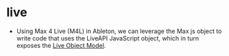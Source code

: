 # live


* Using Max 4 Live (M4L) in Ableton, we can leverage the Max js object to write code that uses the LiveAPI JavaScript object, which in turn exposes the [Live Object Model](https://docs.cycling74.com/max5/refpages/m4l-ref/m4l_live_object_model.html). 

